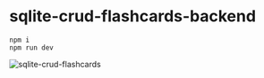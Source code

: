 # sqlite-crud-flashcards-backend


```
npm i
npm run dev 
```
![sqlite-crud-flashcards](https://user-images.githubusercontent.com/97021586/216830540-ece891f5-9e45-492a-bf15-fbae493b70ec.gif)
